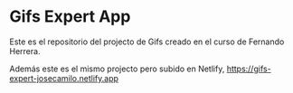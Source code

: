 # Gifs Expert App

Este es el repositorio del projecto de Gifs creado en el curso de Fernando Herrera.

Además este es el mismo projecto pero subido en Netlify, https://gifs-expert-josecamilo.netlify.app


